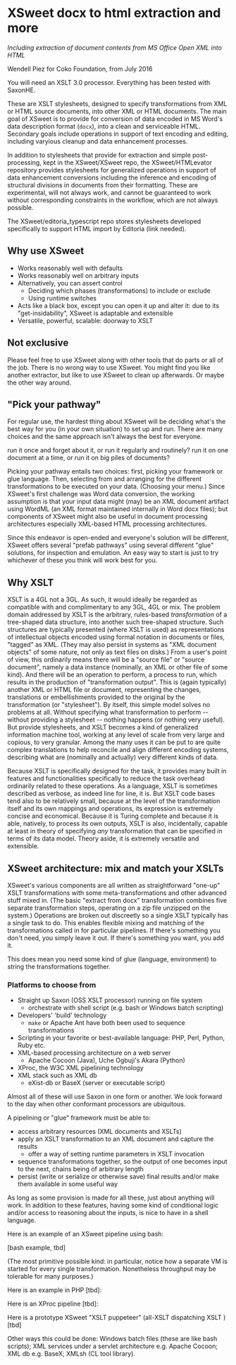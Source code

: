 # XSweet docx to html extraction and more

*Including extraction of document contents from MS Office Open XML into HTML*

Wendell Piez for Coko Foundation, from July 2016

You will need an XSLT 3.0 processor. Everything has been tested with SaxonHE.

These are XSLT stylesheets, designed to specify transformations from XML or HTML source documents, into other XML or HTML documents. The main goal of XSweet is to provide for conversion of data encoded in MS Word's data description format (`docx`), into a clean and serviceable HTML. Secondary goals include operations in support of text encoding and editing, including varyious cleanup and data enhancement processes.

In addition to stylesheets that provide for extraction and simple post-processing, kept in the XSweet/XSweet repo, the XSweet/HTMLevator repository provides stylesheets for generalized operations in support of data enhancement conversions including the inference and encoding of structural divisions in documents from their formatting. These are experimental, will not always work, and cannot be guaranteed to work without corresponding constraints in the workflow, which are not always possible.

The XSweet/editoria_typescript repo stores stylesheets developed specifically to support HTML import by Editoria (link needed).

## Why use XSweet

- Works reasonably well with defaults
- Works reasonably well on arbitrary inputs
- Alternatively, you can assert control
  - Deciding which phases (transformations) to include or exclude
  - Using runtime switches
- Acts like a black box, except you can open it up and alter it: due to its "get-insidability", XSweet is adaptable and extensible
- Versatile, powerful, scalable: doorway to XSLT

## Not exclusive

Please feel free to use XSweet along with other tools that do parts or all of the job. There is no wrong way to use XSweet. You might find you like another extractor, but like to use XSweet to clean up afterwards. Or maybe the other way around.

## "Pick your pathway"

For regular use, the hardest thing about XSweet will be deciding what's the best way for you (in your own situation) to set up and run. There are many choices and the same approach isn't always the best for everyone.

run it once and forget about it, or run it regularly and routinely?
run it on one document at a time, or run it on big piles of documents?

Picking your pathway entails two choices: first, picking your framework or glue language. Then, selecting from and arranging for the different transformations to be executed on your data. (Choosing your menu.) Since XSweet's first challenge was Word data conversion, the working assumption is that your input data might (may) be an XML document artifact using WordML (an XML format maintained internally in Word docx files); but components of XSweet might also be useful in document processing architectures especially XML-based HTML processing architectures.

Since this endeavor is open-ended and everyone's solution will be different, XSweet offers several "prefab pathways" using several different "glue" solutions, for inspection and emulation. An easy way to start is just to try whichever of these you think will work best for you.

## Why XSLT


XSLT is a 4GL not a 3GL. As such, it would ideally be regarded as compatible with and complimentary to any 3GL, 4GL or mix. The problem domain addressed by XSLT is the arbitrary, rules-based *transformation* of a tree-shaped data structure, into another such tree-shaped structure. Such structures are typically presented (where XSLT is used) as representations of intellectual objects encoded using formal notation in documents or files, "tagged" as XML. (They may also persist in systems as "XML document objects" of some nature, not only as text files on disks.) From a user's point of view, this ordinarily means there will be a "source file" or "source document", namely a data instance (nominally, an XML or other file of some kind). And there will be an operation to perform, a process to run, which results in the production of "transformation output". This is (again typically) another XML or HTML file or document, representing the changes, translations or embellishments provided to the original by the transformation (or "stylesheet"). By itself, this simple model solves no problems at all. Without specifying what transformation to perform -- without providing a stylesheet -- nothing happens (or nothing very useful). But provide stylesheets, and XSLT becomes a kind of generalized information machine tool, working at any level of scale from very large and copious, to very granular. Among the many uses it can be put to are quite complex translations to help reconcile and align different encoding systems, describing what are (nominally and actually) very different kinds of data.

Because XSLT is specifically designed for the task, it provides many built in features and functionalities specifically to reduce the task overhead ordinarily related to these operations. As a language, XSLT is sometimes described as verbose, as indeed line for line, it is. But XSLT code bases tend also to be relatively small, because at the level of the transformation itself and its own mappings and operations, its expression is extremely concise and economical. Because it is Turing complete and because it is able, natively, to process its own outputs, XSLT is also, incidentally, capable at least in theory of specifying *any* transformation that can be specified in terms of its data model. Theory aside, it is extremely versatile and extensible.

## XSweet architecture: mix and match your XSLTs

XSweet's various components are all written as straightforward "one-up" XSLT transformations with some meta-transformations and other advanced stuff mixed in. (The basic "extract from docx" transformation combines five separate transformation steps, operating on a zip file unzipped on the system.) Operations are broken out discreetly so a single XSLT typically has a single task to do. This enables flexible mixing and matching of the transformations called in for particular pipelines. If there's something you don't need, you simply leave it out. If there's something you want, you add it.

This does mean you need some kind of glue (language, environment) to string the transformations together.

### Platforms to choose from

* Straight up Saxon (OSS XSLT processor) running on file system
  * orchestrate with shell script (e.g. bash or Windows batch scripting)
* Developers' 'build' technology
  * `make` or Apache Ant have both been used to sequence transformations
* Scripting in your favorite or best-available language: PHP, Perl, Python, Ruby etc.
* XML-based processing architecture on a web server
  * Apache Cocoon (Java), Uche Ogbuji's Akara (Python)
* XProc, the W3C XML pipelining technology
* XML stack such as XML db
  * eXist-db or BaseX (server or executable script)

Almost all of these will use Saxon in one form or another. We look forward to the day when other conformant processors are ubiquitous.

A pipelining or "glue" framework must be able to:

* access arbitrary resources (XML documents and XSLTs)
* apply an XSLT transformation to an XML document and capture the results
  * offer a way of setting runtime parameters in XSLT invocation
* sequence transformations together, so the output of one becomes input to the next, chains being of arbitrary length
* persist (write or serialize or otherwise save) final results and/or make them available in some useful way

As long as some provision is made for all these, just about anything will work. In addition to these features, having some kind of conditional logic and/or access to reasoning about the inputs, is nice to have in a shell language. 

Here is an example of an XSweet pipeline using bash:

[bash example, tbd]

(The most primitive possible kind: in particular, notice how a separate VM is started for every single transformation. Nonetheless throughput may be tolerable for many purposes.)

Here is an example in PHP [tbd]:

Here is an XProc pipeline [tbd]:

Here is a prototype XSweet "XSLT puppeteer" (all-XSLT dispatching XSLT ) [tbd]

Other ways this could be done: Windows batch files (these are like bash scripts); XML services under a servlet architecture e.g. Apache Cocoon; XML db e.g. BaseX; XMLsh (CL tool library).
